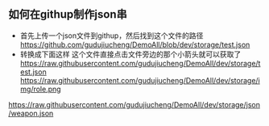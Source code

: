 ## 如何在githup制作json串
* 首先上传一个json文件到githup，然后找到这个文件的路径
https://github.com/gudujiucheng/DemoAll/blob/dev/storage/test.json
* 转换成下面这样
这个文件直接点击文件旁边的那个小箭头就可以获取了
https://raw.githubusercontent.com/gudujiucheng/DemoAll/dev/storage/test.json
https://raw.githubusercontent.com/gudujiucheng/DemoAll/dev/storage/img/role.png

https://raw.githubusercontent.com/gudujiucheng/DemoAll/dev/storage/json/weapon.json